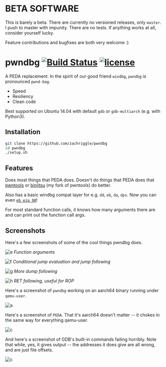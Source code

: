 # BETA SOFTWARE

This is barely a beta.  There are currently no versioned releases, only `master`.  I push to master with impunity.  There are no tests.  If anything works at all, consider yourself lucky.

Feature contributions and bugfixes are both very welcome :)

# pwndbg [![Build Status](https://travis-ci.org/pwndbg/pwndbg.svg?branch=master)](https://travis-ci.org/pwndbg/pwndbg) [![license](https://img.shields.io/github/license/mashape/apistatus.svg?maxAge=2592000)]()

A PEDA replacement.  In the spirit of our good friend `windbg`, `pwndbg` is pronounced `pwnd-bag`.

- Speed
- Resiliency
- Clean code

Best supported on Ubuntu 14.04 with default `gdb` or `gdb-multiarch` (e.g. with Python3).

## Installation

```sh
git clone https://github.com/zachriggle/pwndbg
cd pwndbg
./setup.sh
```

## Features

Does most things that PEDA does.  Doesn't do things that PEDA does that [pwntools](https://github.com/Gallopsled/pwntools) or [binjitsu](https://binjit.su) (my fork of pwntools) do better.

Also has a basic windbg compat layer for e.g. `dd`, `eb`, `da`, `dps`.  Now you can even [`eb eip 90`](https://twitter.com/ebeip90)!

For most standard function calls, it knows how many arguments there are and can print out the function call args.

## Screenshots

Here's a few screenshots of some of the cool things pwndbg does.

![e](caps/e.png?raw=1)
*Function arguments*

![f](caps/f.png?raw=1)
*Conditional jump evaluation and jump following*

![g](caps/g.png?raw=1)
*More dump following*

![h](caps/h.png?raw=1)
*RET following, useful for ROP*

Here's a screenshot of `pwndbg` working on an aarch64 binary running under `qemu-user`.

![a](caps/a.png?raw=1)

Here's a screenshot of `PEDA`.  That it's aarch64 doesn't matter -- it chokes in the same way for everything qemu-user.

![c](caps/b.png?raw=1)

And here's a screenshot of GDB's built-in commands failing horribly.  Note that while, yes, it gives output -- the addresses it does give are all wrong, and are just file offsets.

![c](caps/c.png?raw=1)
